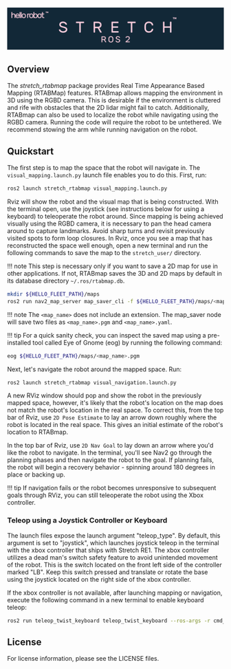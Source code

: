 ![](../images/banner.png)

## Overview

The *stretch_rtabmap* package provides Real Time Appearance Based Mapping (RTABMap) features. RTABmap allows mapping the environment in 3D using the RGBD camera. This is desirable if the environment is cluttered and rife with obstacles that the 2D lidar might fail to catch. Additionally, RTABmap can also be used to localize the robot while navigating using the RGBD camera. Running the code will require the robot to be untethered. We recommend stowing the arm while running navigation on the robot.

## Quickstart

The first step is to map the space that the robot will navigate in. The `visual_mapping.launch.py` launch file enables you to do this. First, run:

```bash
ros2 launch stretch_rtabmap visual_mapping.launch.py
```

Rviz will show the robot and the visual map that is being constructed. With the terminal open, use the joystick (see instructions below for using a keyboard) to teleoperate the robot around. Since mapping is being achieved visually using the RGBD camera, it is necessary to pan the head camera around to capture landmarks. Avoid sharp turns and revisit previously visited spots to form loop closures. In Rviz, once you see a map that has reconstructed the space well enough, open a new terminal and run the following commands to save the map to the `stretch_user/` directory. 

!!! note
    This step is necessary only if you want to save a 2D map for use in other applications. If not, RTABmap saves the 3D and 2D maps by default in its database directory `~/.ros/rtabmap.db`.

```bash
mkdir ${HELLO_FLEET_PATH}/maps
ros2 run nav2_map_server map_saver_cli -f ${HELLO_FLEET_PATH}/maps/<map_name>
```

!!! note
    The `<map_name>` does not include an extension. The map_saver node will save two files as `<map_name>.pgm` and `<map_name>.yaml`.

!!! tip
    For a quick sanity check, you can inspect the saved map using a pre-installed tool called Eye of Gnome (eog) by running the following command:

```bash
eog ${HELLO_FLEET_PATH}/maps/<map_name>.pgm
```

Next, let's navigate the robot around the mapped space. Run:

```bash
ros2 launch stretch_rtabmap visual_navigation.launch.py
```

A new RViz window should pop and show the robot in the previously mapped space, however, it's likely that the robot's location on the map does not match the robot's location in the real space. To correct this, from the top bar of Rviz, use `2D Pose Estimate` to lay an arrow down roughly where the robot is located in the real space. This gives an initial estimate of the robot's location to RTABmap.

In the top bar of Rviz, use `2D Nav Goal` to lay down an arrow where you'd like the robot to navigate. In the terminal, you'll see Nav2 go through the planning phases and then navigate the robot to the goal. If planning fails, the robot will begin a recovery behavior - spinning around 180 degrees in place or backing up.

!!! tip
    If navigation fails or the robot becomes unresponsive to subsequent goals through RViz, you can still teleoperate the robot using the Xbox controller.

### Teleop using a Joystick Controller or Keyboard

The launch files expose the launch argument "teleop_type". By default, this argument is set to "joystick", which launches joystick teleop in the terminal with the xbox controller that ships with Stretch RE1. The xbox controller utilizes a dead man's switch safety feature to avoid unintended movement of the robot. This is the switch located on the front left side of the controller marked "LB". Keep this switch pressed and translate or rotate the base using the joystick located on the right side of the xbox controller.

If the xbox controller is not available, after launching mapping or navigation, execute the following command in a new terminal to enable keyboard teleop:

```bash
ros2 run teleop_twist_keyboard teleop_twist_keyboard --ros-args -r cmd_vel:=stretch/cmd_vel
```

## License

For license information, please see the LICENSE files.
